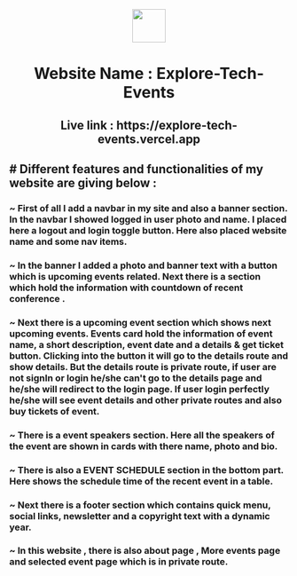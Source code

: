 <div align="center">
  <img height="60" src="logo">
  <h1>Website Name : Explore-Tech-Events</h1>
  <h2>Live link : https://explore-tech-events.vercel.app</h2>
</div>

## # Different features and functionalities  of my website are giving below :

### ~ First of all I add a navbar in my site and also a banner section. In the navbar I showed logged in user photo and name. I placed here a logout and login toggle button. Here also placed website name and some nav items.

### ~ In the banner I added a photo and banner text with a button which is upcoming events related. Next there is a section which hold the information with countdown of recent conference .

### ~ Next there is a upcoming event section which shows next upcoming events. Events card hold the information of event name, a short description, event date and a details & get ticket button. Clicking into the button it will go to the details route and show details. But the details route is private route, if user are not signIn or login he/she can't go to the details page and he/she will redirect to the login page. If user login perfectly he/she will see event details and other private routes and also buy tickets of event.


### ~ There is a event speakers section. Here all the speakers of the event are shown in cards with there name, photo and bio.


### ~ There is also a EVENT SCHEDULE section in the bottom part. Here shows the schedule time of the recent event in a table. 

### ~ Next there is a footer section which contains quick menu, social links, newsletter and a copyright text with a dynamic year.


### ~ In this website , there is also about page , More events page and selected event page which is in private route. 



